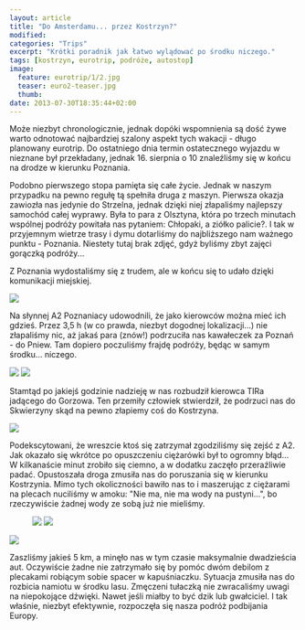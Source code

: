 ```yaml
---
layout: article
title: "Do Amsterdamu... przez Kostrzyn?"
modified:
categories: "Trips"
excerpt: "Krótki poradnik jak łatwo wylądować po środku niczego."
tags: [kostrzyn, eurotrip, podróże, autostop]
image:
  feature: eurotrip/1/2.jpg
  teaser: euro2-teaser.jpg
  thumb:
date: 2013-07-30T18:35:44+02:00
---
```


Może niezbyt chronologicznie, jednak dopóki wspomnienia są dość żywe warto odnotować najbardziej szalony aspekt tych wakacji - długo planowany eurotrip. Do ostatniego dnia termin ostatecznego wyjazdu w nieznane był przekładany, jednak 16. sierpnia o 10 znaleźliśmy się w końcu na drodze w kierunku Poznania.

Podobno pierwszego stopa pamięta się całe życie. Jednak w naszym przypadku na pewno regułę tą spełniła druga z maszyn. Pierwsza okazja zawiozła nas jedynie do Strzelna, jednak dzięki niej złapaliśmy najlepszy samochód całej wyprawy. Była to para z Olsztyna, która po trzech minutach wspólnej podróży powitała nas pytaniem: Chłopaki, a ziółko palicie?. I tak w przyjemnym wietrze trasy i dymu dotarliśmy do najbliższego nam ważnego punktu - Poznania. Niestety tutaj brak zdjęć, gdyż byliśmy zbyt zajęci gorączką podróży...

Z Poznania wydostaliśmy się z trudem, ale w końcu się to udało dzięki komunikacji miejskiej.

<img src="http://nikodamn.github.io/images/eurotrip/1/1.jpg">

Na słynnej A2 Poznaniacy udowodnili, że jako kierowców można mieć ich gdzieś. Przez 3,5 h (w co prawda, niezbyt dogodnej lokalizacji...) nie złapaliśmy nic, aż jakaś para (znów!) podrzuciła nas kawałeczek za Poznań - do Pniew. Tam dopiero poczuliśmy frajdę podróży, będąc w samym środku... niczego.

<img src="http://nikodamn.github.io/images/eurotrip/1/2.jpg">

<img src="http://nikodamn.github.io/images/eurotrip/1/3.jpg">

Stamtąd po jakiejś godzinie nadzieję w nas rozbudził kierowca TIRa jadącego do Gorzowa. Ten przemiły człowiek stwierdził, że podrzuci nas do Skwierzyny skąd na pewno złapiemy coś do Kostrzyna.

<img src="http://nikodamn.github.io/images/eurotrip/1/4.jpg">

Podekscytowani, że wreszcie ktoś się zatrzymał zgodziliśmy się zejść z A2. Jak okazało się wkrótce po opuszczeniu ciężarówki był to ogromny błąd... W kilkanaście minut zrobiło się ciemno, a w dodatku zaczęło przeraźliwie padać. Opustoszała droga zmusiła nas do poruszania się w kierunku Kostrzynia. Mimo tych okoliczności bawiło nas to i maszerując z ciężarami na plecach nuciliśmy w amoku: "Nie ma, nie ma wody na pustyni...", bo rzeczywiście żadnej wody ze sobą już nie mieliśmy.

<figure class="half">
<img src="http://nikodamn.github.io/images/eurotrip/1/5.jpg">
<img src="http://nikodamn.github.io/images/eurotrip/1/6.jpg">
</figure>

<img src="http://nikodamn.github.io/images/eurotrip/1/7.jpg">

Zaszliśmy jakieś 5 km, a minęło nas w tym czasie maksymalnie dwadzieścia aut. Oczywiście żadne nie zatrzymało się by pomóc dwóm debilom z plecakami robiącym sobie spacer w kapuśniaczku. Sytuacja zmusiła nas do rozbicia namiotu w środku lasu. Zmęczeni tułaczką nie zwracaliśmy uwagi na niepokojące dźwięki. Nawet jeśli miałby to być dzik lub gwałciciel. I tak właśnie, niezbyt efektywnie, rozpoczęła się nasza podróż podbijania Europy.